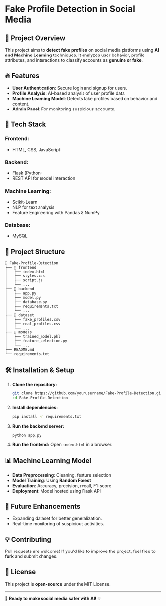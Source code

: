 # Fake Profile Detection in Social Media

## 📌 Project Overview
This project aims to **detect fake profiles** on social media platforms using **AI and Machine Learning** techniques. It analyzes user behavior, profile attributes, and interactions to classify accounts as **genuine or fake**. 

## 🔥 Features
- **User Authentication**: Secure login and signup for users.
- **Profile Analysis**: AI-based analysis of user profile data.
- **Machine Learning Model**: Detects fake profiles based on behavior and content.
- **Admin Panel**: For monitoring suspicious accounts.

## 🚀 Tech Stack
### **Frontend:**
- HTML, CSS, JavaScript

### **Backend:**
- Flask (Python)
- REST API for model interaction

### **Machine Learning:**
- Scikit-Learn
- NLP for text analysis
- Feature Engineering with Pandas & NumPy

### **Database:**
- MySQL

## 📂 Project Structure
```
📂 Fake-Profile-Detection
├── 📁 frontend
│   ├── index.html
│   ├── styles.css
│   ├── script.js
│   └── ...
├── 📁 backend
│   ├── app.py
│   ├── model.py
│   ├── database.py
│   ├── requirements.txt
│   └── ...
├── 📁 dataset
│   ├── fake_profiles.csv
│   ├── real_profiles.csv
│   └── ...
├── 📁 models
│   ├── trained_model.pkl
│   ├── feature_selection.py
│   └── ...
├── README.md
└── requirements.txt
```

## 🛠 Installation & Setup
1. **Clone the repository:**
   ```bash
   git clone https://github.com/yourusername/Fake-Profile-Detection.git
   cd Fake-Profile-Detection
   ```
2. **Install dependencies:**
   ```bash
   pip install -r requirements.txt
   ```
3. **Run the backend server:**
   ```bash
   python app.py
   ```
4. **Run the frontend:**
   Open `index.html` in a browser.

## 📊 Machine Learning Model
- **Data Preprocessing**: Cleaning, feature selection
- **Model Training**: Using **Random Forest**
- **Evaluation**: Accuracy, precision, recall, F1-score
- **Deployment**: Model hosted using Flask API

## 📌 Future Enhancements
- Expanding dataset for better generalization.
- Real-time monitoring of suspicious activities.

## 💡 Contributing
Pull requests are welcome! If you'd like to improve the project, feel free to **fork** and submit changes. 

## 📝 License
This project is **open-source** under the MIT License.

---
**🚀 Ready to make social media safer with AI!** 💡
